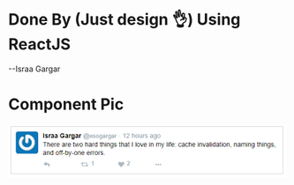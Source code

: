 # Done By (Just design :ok_hand:) Using ReactJS

--Israa Gargar

# Component Pic

![Tweeta Screenshot](https://github.com/Esogargar/Test/blob/master/TweetCom.png)
